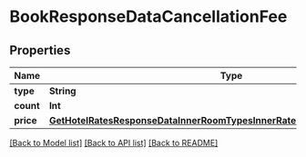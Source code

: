# BookResponseDataCancellationFee

## Properties
Name | Type | Description | Notes
------------ | ------------- | ------------- | -------------
**type** | **String** |  | [optional] 
**count** | **Int** |  | [optional] 
**price** | [**GetHotelRatesResponseDataInnerRoomTypesInnerRatesInnerRetailRateTotalInner**](GetHotelRatesResponseDataInnerRoomTypesInnerRatesInnerRetailRateTotalInner.md) |  | [optional] 

[[Back to Model list]](../README.md#models) [[Back to API list]](../README.md#api-endpoints) [[Back to README]](../README.md)



